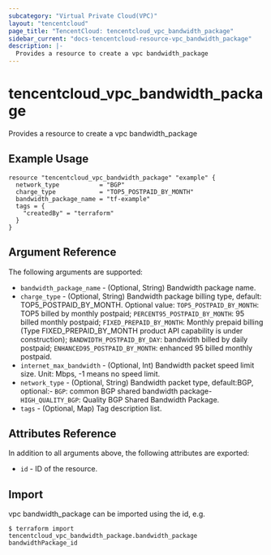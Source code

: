 ```yaml
---
subcategory: "Virtual Private Cloud(VPC)"
layout: "tencentcloud"
page_title: "TencentCloud: tencentcloud_vpc_bandwidth_package"
sidebar_current: "docs-tencentcloud-resource-vpc_bandwidth_package"
description: |-
  Provides a resource to create a vpc bandwidth_package
---
```


# tencentcloud_vpc_bandwidth_package

Provides a resource to create a vpc bandwidth_package

## Example Usage

```hcl
resource "tencentcloud_vpc_bandwidth_package" "example" {
  network_type           = "BGP"
  charge_type            = "TOP5_POSTPAID_BY_MONTH"
  bandwidth_package_name = "tf-example"
  tags = {
    "createdBy" = "terraform"
  }
}
```

## Argument Reference

The following arguments are supported:

* `bandwidth_package_name` - (Optional, String) Bandwidth package name.
* `charge_type` - (Optional, String) Bandwidth package billing type, default: TOP5_POSTPAID_BY_MONTH. Optional value: `TOP5_POSTPAID_BY_MONTH`: TOP5 billed by monthly postpaid; `PERCENT95_POSTPAID_BY_MONTH`: 95 billed monthly postpaid; `FIXED_PREPAID_BY_MONTH`: Monthly prepaid billing (Type FIXED_PREPAID_BY_MONTH product API capability is under construction); `BANDWIDTH_POSTPAID_BY_DAY`: bandwidth billed by daily postpaid; `ENHANCED95_POSTPAID_BY_MONTH`: enhanced 95 billed monthly postpaid.
* `internet_max_bandwidth` - (Optional, Int) Bandwidth packet speed limit size. Unit: Mbps, -1 means no speed limit.
* `network_type` - (Optional, String) Bandwidth packet type, default:BGP, optional:- `BGP`: common BGP shared bandwidth package- `HIGH_QUALITY_BGP`: Quality BGP Shared Bandwidth Package.
* `tags` - (Optional, Map) Tag description list.

## Attributes Reference

In addition to all arguments above, the following attributes are exported:

* `id` - ID of the resource.



## Import

vpc bandwidth_package can be imported using the id, e.g.
```
$ terraform import tencentcloud_vpc_bandwidth_package.bandwidth_package bandwidthPackage_id
```

